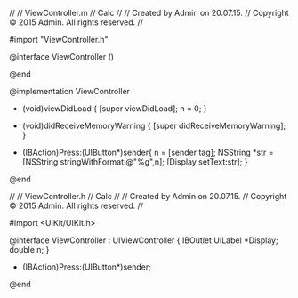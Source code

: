 //
//  ViewController.m
//  Calc
//
//  Created by Admin on 20.07.15.
//  Copyright © 2015 Admin. All rights reserved.
//

#import "ViewController.h"

@interface ViewController ()

@end

@implementation ViewController

- (void)viewDidLoad {
    [super viewDidLoad];
    n = 0;
}

- (void)didReceiveMemoryWarning {
    [super didReceiveMemoryWarning];
}

- (IBAction)Press:(UIButton*)sender{
    n = [sender tag];
    NSString *str = [NSString stringWithFormat:@"%g",n];
    [Display setText:str];
}

@end


//
//  ViewController.h
//  Calc
//
//  Created by Admin on 20.07.15.
//  Copyright © 2015 Admin. All rights reserved.
//

#import <UIKit/UIKit.h>

@interface ViewController : UIViewController
{
    IBOutlet UILabel *Display;
    double n;
}

- (IBAction)Press:(UIButton*)sender;

@end





